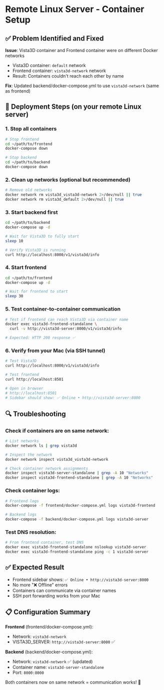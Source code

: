 # Remote Linux Server - Container Setup

## ✅ Problem Identified and Fixed

**Issue**: Vista3D container and Frontend container were on different Docker networks
- Vista3D container: `default` network  
- Frontend container: `vista3d-network` network
- Result: Containers couldn't reach each other by name

**Fix**: Updated backend/docker-compose.yml to use `vista3d-network` (same as frontend)

## 🚀 Deployment Steps (on your remote Linux server)

### 1. Stop all containers
```bash
# Stop frontend
cd ~/path/to/frontend
docker-compose down

# Stop backend  
cd ~/path/to/backend
docker-compose down
```

### 2. Clean up networks (optional but recommended)
```bash
# Remove old networks
docker network rm vista3d_vista3d-network 2>/dev/null || true
docker network rm vista3d_default 2>/dev/null || true
```

### 3. Start backend first
```bash
cd ~/path/to/backend
docker-compose up -d

# Wait for Vista3D to fully start
sleep 10

# Verify Vista3D is running
curl http://localhost:8000/v1/vista3d/info
```

### 4. Start frontend
```bash
cd ~/path/to/frontend
docker-compose up -d

# Wait for frontend to start
sleep 30
```

### 5. Test container-to-container communication
```bash
# Test if frontend can reach Vista3D via container name
docker exec vista3d-frontend-standalone \
  curl -v http://vista3d-server:8000/v1/vista3d/info

# Expected: HTTP 200 response ✅
```

### 6. Verify from your Mac (via SSH tunnel)
```bash
# Test Vista3D
curl http://localhost:8000/v1/vista3d/info

# Test frontend
curl http://localhost:8501

# Open in browser
# http://localhost:8501
# Sidebar should show: ✅ Online • http://vista3d-server:8000
```

## 🔍 Troubleshooting

### Check if containers are on same network:
```bash
# List networks
docker network ls | grep vista3d

# Inspect the network
docker network inspect vista3d_vista3d-network

# Check container network assignments
docker inspect vista3d-server-standalone | grep -A 10 "Networks"
docker inspect vista3d-frontend-standalone | grep -A 10 "Networks"
```

### Check container logs:
```bash
# Frontend logs
docker-compose -f frontend/docker-compose.yml logs vista3d-frontend

# Backend logs  
docker-compose -f backend/docker-compose.yml logs vista3d-server
```

### Test DNS resolution:
```bash
# From frontend container, test DNS
docker exec vista3d-frontend-standalone nslookup vista3d-server
docker exec vista3d-frontend-standalone ping -c 1 vista3d-server
```

## ✅ Expected Result

- Frontend sidebar shows: `✅ Online • http://vista3d-server:8000`
- No more "❌ Offline" errors
- Containers can communicate via container names
- SSH port forwarding works from your Mac

## 📋 Configuration Summary

**Frontend** (frontend/docker-compose.yml):
- Network: `vista3d-network`
- VISTA3D_SERVER: `http://vista3d-server:8000` ✅

**Backend** (backend/docker-compose.yml):  
- Network: `vista3d-network` ✅ (updated)
- Container name: `vista3d-server-standalone`
- Port: `8000:8000`

Both containers now on same network = communication works! 🎉
